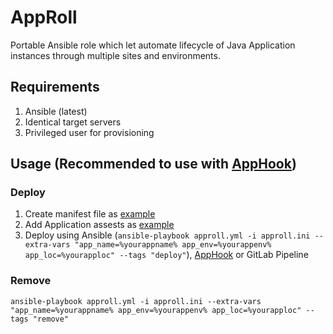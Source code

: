 # AppRoll
Portable Ansible role which let automate lifecycle of Java Application instances through multiple sites and environments.

## Requirements
1. Ansible (latest)
2. Identical target servers
3. Privileged user for provisioning

## Usage (Recommended to use with [AppHook](https://github.com/teymurgahramanov/AppHook))
### Deploy
1. Create manifest file as [example](https://github.com/teymurgahramanov/AppRoll/blob/main/approll/vars/main/foo.yml)
2. Add Application assests as [example](https://github.com/teymurgahramanov/AppRoll/tree/main/approll/templates/foo)
3. Deploy using Ansible (```ansible-playbook approll.yml -i approll.ini --extra-vars "app_name=%yourappname% app_env=%yourappenv% app_loc=%yourapploc" --tags "deploy"```), [AppHook](https://github.com/teymurgahramanov/AppHook)  or GitLab Pipeline
### Remove
```ansible-playbook approll.yml -i approll.ini --extra-vars "app_name=%yourappname% app_env=%yourappenv% app_loc=%yourapploc" --tags "remove"```